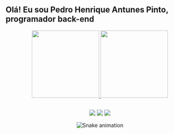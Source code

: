 ## Olá! Eu sou Pedro Henrique Antunes Pinto, programador back-end
<div align="center">
  <a href="https://github.com/yperdoom">
  <img height="180em" src="https://github-readme-stats.vercel.app/api?username=yperdoom&show_icons=true&theme=dracula&include_all_commits=true&count_private=true"/>
  <img height="180em" src="https://github-readme-stats.vercel.app/api/top-langs/?username=yperdoom&layout=compact&langs_count=7&theme=dracula"/>
</div>

  
  ##
 
<div align="center"> 
  <a href="https://www.instagram.com/pedro.henriqueap/" target="_blank"><img src="https://img.shields.io/badge/-Instagram-%23E4405F?style=for-the-badge&logo=instagram&logoColor=white" target="_blank"></a>
<!-- 	<a href="https://www.twitch.tv/rafaballerinii" target="_blank"><img src="https://img.shields.io/badge/Twitch-9146FF?style=for-the-badge&logo=twitch&logoColor=white" target="_blank"></a>
 <a href="https://discord.gg/wagxzStdcR" target="_blank"><img src="https://img.shields.io/badge/Discord-7289DA?style=for-the-badge&logo=discord&logoColor=white" target="_blank"></a> -->
  <a href = "mailto:yperdoom@gmail.com"><img src="https://img.shields.io/badge/-Gmail-%23333?style=for-the-badge&logo=gmail&logoColor=white" target="_blank"></a>
  <a href="https://www.linkedin.com/in/pedro-henrique-antunes-pinto-b5a29016a/" target="_blank"><img src="https://img.shields.io/badge/-LinkedIn-%230077B5?style=for-the-badge&logo=linkedin&logoColor=white" target="_blank"></a> 
 
  ![Snake animation](https://github.com/yperdoom/yperdoom/blob/output/github-contribution-grid-snake.svg)
 
</div>
